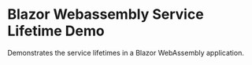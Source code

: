 # Blazor Webassembly Service Lifetime Demo
Demonstrates the service lifetimes in a Blazor WebAssembly application.
